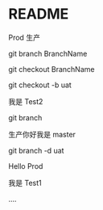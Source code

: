 # README

Prod 生产

git branch BranchName

git checkout BranchName



git checkout -b uat

我是 Test2

git branch

生产你好我是 master

git branch -d uat

Hello Prod

我是 Test1

....

